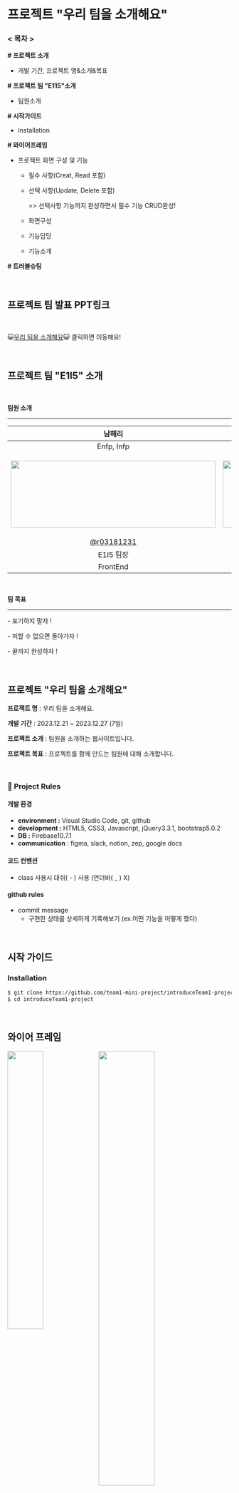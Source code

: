 # 프로젝트 "우리 팀을 소개해요"

### < 목차 >

**# 프로젝트 소개**

- 개발 기간, 프로젝트 명&소개&목표

**# 프로젝트 팀 "E115"소개**

- 팀원소개

**# 시작가이드**

- Installation

**# 와이어프레임**

- 프로젝트 화면 구성 및 기능

  - 필수 사항(Creat, Read 포함)

  - 선택 사항(Update, Delete 포함) 

    => 선택사항 기능까지 완성하면서 필수 기능 CRUD완성!
    
  - 화면구성
    
  - 기능담당
    
  - 기능소개

**# 트러블슈팅**

<br />

## 프로젝트 팀 발표 PPT링크

<br />

😺[우리 팀을 소개해요](https://www.miricanvas.com/v/12r9qiq)😺 클릭하면 이동해요!

<br />

## 프로젝트 팀 "E1I5" 소개

<br />

**팀원 소개**

---

|                            남해리                            |                            곽인해                            |                            서지원                            |                            강지수                            |                            김지민                            |
| :----------------------------------------------------------: | :----------------------------------------------------------: | :----------------------------------------------------------: | :----------------------------------------------------------: | :----------------------------------------------------------: |
|                          Enfp, Infp                          |                          isfp, infp                          |                             isfp                             |                             isfp                             |                             istj                             |
|<p><img src="https://lh7-us.googleusercontent.com/Ysape_5NRn4N32ZU7oOgrQmrfIAjTdQXKka5lOI6M6JxrEWg48DNhLQEXET56SbLP6f4CEJsn5RpDDoHgM9m6eDLyUolLBdP_xbLnp0gftdJg0hYUrKGwSXXVQxNO02AiSTl_4Wp0nHn9CSfQBblXhM" width="460px" height="150px"/></p> | <p><img src="https://lh7-us.googleusercontent.com/7thifMUc80aVI0Ll-icekBashXLOqIDUozwOWEgFVpjP9ORjxxuiiUMrROZ1e_Uc8_bCRW4mVlOkI6gf2cY6VavakloMjHnXvJdPdzi_58ebcPXiA4GLtIVyF9bYhIYf3YdrAIZ-OGjRB3klZsboUZU" width="570px" height="150px" /></p> | <p><img src="https://lh7-us.googleusercontent.com/OASGM4bsLW8e2bpX-hc9fdzZ4_AyT1Z62r2-RgbfjaBayh-TKAMQGcls9XKVzS7asGfouJWeahIs2pVcIxE-PzKoLpKkLT-lSWMGbaPdluf57u4kE_M0qfh7KsVb7EsBVxAaArWHfUbDLDeG3YoSCa0" width="520px" height="150px" /></p> | <p><img src="https://lh7-us.googleusercontent.com/I0NBhBaLHMPoihWc7-B_kzYaggxMtJVFP1vOqkp-riK6ivJIPyFN1ZFrqHShO0i9_iq0JIPDpQD0dMsxYj_A_7a84SWqjoXyyhhrnbX-BwG6gSdKsJaSti5vYDdFCVP9ziG9Qtp-KpRaX3ec8ujto_I" width="550px" height="150px"></p> | <p><img src="https://lh7-us.googleusercontent.com/bqf-nkOsPjTxJsSVrBsyCG8hIjs39XNQ816oRElrS6ruKLUtjW8XvleyS8atfYpMDkc_aw-OrLoWoYGMD1sZq2p3KIF9xb2QjQzWi9Iq3yJqi5cJ2DSFWeRGRbwPlC9MeskSJFIpOsD_1m4rNnEGJEI" width="400px" height="150px"/></p> |
|          [@r03181231](https://github.com/r03181231)          |            [@innes-k](https://github.com/innes-k)            |           [@seopport](https://github.com/seopport)           |             [@jigico](https://github.com/jigico)             |          [@gggimmmin](https://github.com/gggimmmin)          |
|                          E1I5 팀장                           |                          E1I5 팀원                           |                          E1I5 팀원                           |                          E1I5  팀원                          |                          E1I5  팀원                          |
|                           FrontEnd                           |                           FrontEnd                           |                           FrontEnd                           |                           FrontEnd                           |                           FrontEnd                           |

<br />

**팀 목표** 

---

\- 포기하지 말자 ! 

\- 피할 수 없으면 돌아가자 ! 

\- 끝까지 완성하자 !

<br />

## 프로젝트 "우리 팀을 소개해요" 



**프로젝트 명** : 우리 팀을 소개해요.

**개발 기간** : 2023.12.21 ~ 2023.12.27 (7일)

**프로젝트 소개** : 팀원을 소개하는 웹사이트입니다.

**프로젝트 목표** : 프로젝트를 함께 만드는 팀원에 대해 소개합니다.

<br />

### 🚦 Project Rules

#### **개발 환경**

- **environment :** Visual Studio Code, git, github
- **development :** HTML5, CSS3, Javascript, jQuery3.3.1, bootstrap5.0.2
- **DB :** Firebase10.7.1
- **communication** : figma, slack, notion, zep, google docs



#### 코드 컨벤션

- class 사용시 대쉬( - ) 사용 (언더바( _ ) X)



#### github rules

- commit message
  - 구현한 상태를 상세하게 기록해보기 (ex.어떤 기능을 어떻게 했다)


<br />


## 시작 가이드



### Installation

```bash
$ git clone https://github.com/team1-mini-project/introduceTeam1-project.git
$ cd introduceTeam1-project
```


<br />


## 와이어 프레임

<p><img src="https://file.notion.so/f/f/83c75a39-3aba-4ba4-a792-7aefe4b07895/401ddce0-81f3-49ef-bfaf-5e3fb9820910/%E1%84%89%E1%85%B3%E1%84%8F%E1%85%B3%E1%84%85%E1%85%B5%E1%86%AB%E1%84%89%E1%85%A3%E1%86%BA_2023-12-21_%E1%84%8B%E1%85%A9%E1%84%92%E1%85%AE_5.40.14.png?id=1e14e447-bd25-4d2a-b4bd-56657ccda7cd&table=block&spaceId=83c75a39-3aba-4ba4-a792-7aefe4b07895&expirationTimestamp=1703779200000&signature=nrxyoPJv_UKEW0E_cQ70g-An_P72CUabXkvJ65QO048&downloadName=%E1%84%89%E1%85%B3%E1%84%8F%E1%85%B3%E1%84%85%E1%85%B5%E1%86%AB%E1%84%89%E1%85%A3%E1%86%BA+2023-12-21+%E1%84%8B%E1%85%A9%E1%84%92%E1%85%AE+5.40.14.png" align="left" width="40%" height="40%" ><img src="https://lh7-us.googleusercontent.com/1hyKKCe1jKCpve8LheAefx0HnGw7yDiFxncYP9YBF3ZBHGgR5F36zpt8bDNgQrkhpgFXnlMcQHFbBT89Vp2H-PzCNu60HzupFHHa-h9oUDbGmVdMLPYfcm5NuCrCeWKhWNNoT46mgQSXorHHcbd3gDs" align="rigtht" width="50%" height="50%"></div><p>


<br />
<br />
<br />
<br />
<br />
<br />
<br />
<br />
<br />
<br />
<br />
<br />
<br />
<br />
<br />
<br />


## 프로젝트 화면 구성 및 기능

<br />

### 1. 기능 필수 사항      

- 메인 틀, 헤더 - 각 메뉴 클릭 시 매끄럽게 이동할 수 있는 메뉴바입니다.

- 팀 E1I5 소개 - 어떤 팀이고 어떤 목표를 가졌는 지 그리고 팀 행동지침은 무엇인지 소개합니다.

- 팀원 프로필 카드 - 팀원들의 이름과 소개를 보여줍니다. 

- 팀원 상세 설명 모달 - 팀원들의 장점, 협업 스타일, TMI를 보여줍니다.

- 방명록 조회&쓰기  - 방문자들의 응원과 관심을 적고 볼 수 있는 방명록입니다.

  <br />

### 2. 기능 선택 사항     

- 방명록 삭제 - 사용자가 남긴 글을 삭제합니다. (구현)
  
- 방명록 수정 - 사용자가 남긴 글을 수정하게 하게 해줍니다. (구현)
  
- 프로필 카드 이미지 업로드 (미구현)

(선택사항이었지만 삭제, 수정 기능까지 완성해서 CRUD필수 기능을 완성)


<br />

### 3. 화면 구성

<br />


#### 필수 사항(Creat, Read 포함)

| 메인 틀                                                      | 헤더                                                         |
| ------------------------------------------------------------ | ------------------------------------------------------------ |
| <p><img src ="https://lh7-us.googleusercontent.com/RxToYjFfzGpPGgkSCEeHIBjEsE1nEJvfkEbPrMZ4RVIzWJoNuCcjA6DTFDwlf6TOd-UxtxuUHLDUpeHyIkJp2xriUtl_AuDrL9GgZXyYsuXU2TcYLB3mqUJQoxVxsF5E3pIXrKhjeZR94p6qVDBP1vY" alt="" style="zoom: 33%;" ></p> | <p><img src="https://lh7-us.googleusercontent.com/uiKEN_SBjyJ2MLPEqJH_TginsQdYmYFyAsPuG_Em7WZsRfIy6E0dhbANFWyV16AaAjl34Fb_4EFuErWJ1a0ZJa59211ZuhK65FCIrV2gRC_9LForABA4DU3C9p4IvrSbz4BsDScYsrCf3ejlHh7rFFY" style="zoom:50%;" ></p> |
| 팀 소개 카드                                                 | 팀원 프로필 카드                                             |
| </p><img src="https://lh7-us.googleusercontent.com/2ZKa_r-5WmzqCcG8aPDkb4nueiguxLhY_R3W1br930FRcxHeaU1D_pSQTb4JTv1aancgM_XkdiHzeW2bNK1rQJg1zOsq_VOzcD3pFcVpFx6LW48cMt-sbNVCSNBsCiUierfKaly0xeKdSUG12gIPQds" alt="" style="zoom: 50%;" ><p> | <p><img src="https://lh7-us.googleusercontent.com/noWoXb7zq8u-YfU_xRNStze3mqx5YTnqof-r1wa9ur3234zp3OJ4OLyC64Hrc4xu-znO2IAhcKyZBFZ6CzxtASO5Fr8QfVck_PCnFBhtsYw7lEm3LgVszERJJhqFGIl_HbgPYYNmiuVALf_7jU9IOWo" alt="" style="zoom:50%;" ></p><br /><br />커서를 올렸을 때(hover)<br /><p><img src="https://lh7-us.googleusercontent.com/2ikMCFC9lU9fSMa9wk4wCuvDVJl84Ks1zYqlLe-hBhHcMQ1c0Sci_Ol83cAjbXp2dv0GYyzzu6HP_N6f5GZSrCDUN_vb22WHYSMk_xTay908opyrFqTSU4cB5ARGik8zzUKk6BPtvAEhgf3Ir7RN5lo"></p><br />안 쓰는 블로그의 버튼 클릭 시(사용하는 블로그 링크는 페이지 이동으로 이어짐) <br /><p><img src="https://lh7-us.googleusercontent.com/Ubki6VKokx-bELZoziKkwb6qMObtoN8C5jNdmTJMO3UQsj_jlag1W993v4b-79ws_IGmmnJvl2-NcaChNwIv0Y1vRY-X3klNqGePYVVoFrLfzSJIwNQJZlU3p2WNxnqf4-vhzH6kQzs0cDfW-1qr_7E"></p> |
| 모달 - 팀원 상세설명                                         | 방명록 조회 & 쓰기                                           |
| <p><img src="https://lh7-us.googleusercontent.com/gK9d2Sl_ldscewfEMuJb7g4uMOIaQjoTmQ_Vc0mhPuEFLigIdr6QttdLMnVFH0XJWfi5NBogsLSGVvMsturdJc6ZJ6ATwe3rqKUYLqm20iSbZ8TzT2d8sBSOzv2sy7qJS71mgEtG7VJw0N9XuA5nrrc" alt="" style="zoom: 33%;" ></p><br /><p><img src="https://lh7-us.googleusercontent.com/78e0sjsu79k_TOBD-hogDfGryyY0n8Mh8sL_1ThxEw9Cqu4J06qwVPTGGmvjfr2OP0PtDl5OwuAOfTpu_bSfxg1oXvhgnLjpQ0vtYMl5JqNrQftDz5v93i6W0rQ1vJ6hRhbTWVZJ-aXD5HC-QN_nYIY" alt="" style="zoom: 50%;" ></p> | 방명록 입력칸<br /><br /><p><img src="https://lh7-us.googleusercontent.com/VjWW2oW54UF2m9SGxseAi92dXHI4RgcL-CJpUlO4q0ffQ_XY2JtcU9SYDj2P3NFI25Mtkd2ugt43MzDzWIMkFKn6EPOkJ0luLWLC0pK9EcZJ4gIouvM83qC75tsY2wMPd9LqNkyl0gdH-UogRIklYJw"></p><br /><br />닉네임 미입력 시<br /><br /><p><img src="https://lh7-us.googleusercontent.com/3fV6p5Zibhifpu_8V0SQ2ZPbult2O-BzGdRqQP-OcV58BYTjXowQqS7F3rxI1RQMr1tNeEyKgO3XWPcFIPiPvooYmvBals-1Ik0pJpHrMchREZIwgfXkL1vIgmbwL16OvcjYzXIJOmde18gQ3OKQPGk" alt=""></p><br /><br />닉네임을 입력했으나 비밀번호를 입력하지 않았을 때<br /><br /><p><img src="https://lh7-us.googleusercontent.com/W_9J0Y9STyB77SDjVQzK4fLULR_floDDfPSzWXbWc9Ve4Zc6VhC5x9nEGdYBb3IyR19l3KkuAatw2xCrFIyVzWSD0oZ1ATC-TqgtLZiddz3LIsCMOiLR5V2bSudPOSrJLJrvxGWjv-ugU4TXhVrH76c"></p><br /><br />남기기 버튼 누르면 alert 표시, 방명록 저장됨<br /><br /><p><img src="https://lh7-us.googleusercontent.com/msGWIFJD1K2XoME6U8ny9IyTKaE_vOWC2GXHgj_6_30Ox2b8Of71jhj5YtYDL05MCaB0P44ZYalyCaj2C2iv_DB-Wm19t573WA6IqqxG1hzttsg0eDEtW5LrHy6xCEj_u1NtRwKWmwbOUrcus8RlCMM"></p> |
| 방명록 조회                                                  |                                                              |
| 작성한 내용이 입력칸 아래 추가된 모습을 볼 수 있고 <br />방명록 작성 시간을 보여준다.<br /><br /><p><img src="https://lh7-us.googleusercontent.com/sXLbpIO7jqANKNtg9qUD_V7UtrZDhI9G7ZvGcBpoY_YkwVaPfObI-C8J6QljNFoWc9vSlJzRkaDb7QW_Vd7GEEerJQn0kDwIzHMTc38gyWb5LRhrd1tsNsmpaT0-0pFZA8rpmhj6ZJYHgOJ5qLPgOVw"></p> |                                                              |



<br />



####  선택 사항(Update, Delete 포함)

| 방명록 삭제                                                  | 방명록 수정                                                  |
| ------------------------------------------------------------ | ------------------------------------------------------------ |
| <p><img src="https://lh7-us.googleusercontent.com/XkEcQJARiuTTgaR4KXfDWkOt5Ff27dkAQireZGarAgALOUGepr7iZkr-myfZJDn6sAr-_IVkBomMgNHhrISSbGxeq0aPx0QENpDCgudQuCsQcHCqFaXB5WJriZeCQeGEM_KpYDIw2CihTn3vVoUXbW8"></p><br /><br /><p><img src="https://lh7-us.googleusercontent.com/Dbgwi4mHoXtUQKWOSB799puyF4izjEaNMWacZTL2gIH-TWrzPEf2Te_y9i3oOBdZxsdRlEVo377zy4l4nDV88jFS7uFqPFHr9gNszuLrpFCcfWr9gvQr_y0Jt33NZWVCbZhHZKtT04UYI0tBdWKRvFE"></p><br /><br /><p><img src="https://lh7-us.googleusercontent.com/pNe5Pxq0AuTYdSAj8d4ceTjgv97bAUDt8Tcxbg6ZcNOcS-EQ3g1rH-UWRXvDz5nUtHmFex4MpNmPjtZmpbjmCYPOQGr8TVdpW5b3mFbxmGs7TaFh8Zjznx_vamsg3cIVHkMumkbQjzH_WxeBzyaPO5E"></p> | <p><img src="https://lh7-us.googleusercontent.com/PQhEeJD9J_557hq7xW6kcBSlczZ_BaBpMFbuSTV1UWwusB0qxGQIcUV_fU81TAR36gDI8Dt4YLpYuHvTNiXAxp39KKQtAkJJEwYf6VU7IJEK8XPFdVyZiO_pkVFMkD3T93t4ZdzOPpYm_8cV-WODwxE"></p><br /><br /><p><img src="https://lh7-us.googleusercontent.com/U3YOdS2BGxtK6gpjB8Jk58shZxsdF-Yr8eESNjJqYE-rSTExUNNnMya5jiymVDnLMyeLjgKO-vfIgZYkdtmJjloNsifKot4NPIlUxyXLbbfvCPQRUw6Qz4H5hvK68HpsB-ZU865Ta3VeqpR6aat5Ob8"></p><br /><br /><p><img src="https://lh7-us.googleusercontent.com/g6mBsM4ld5NR9K2lMYOyvl1HUQ2KGhUAY_f1J1_UmGWZ6rqHBPT28Fjt7urstZvixVsWsMr_8p-MxXvYyBUzmIxX6aTtCcNB0RUBA5438rEX_fnRkwQ4_M2nah96Idft5P0ef3uYRpxXBfEroBDhsuA"></p><br /><br /><p><img src="https://lh7-us.googleusercontent.com/jSZPG7m3d5FZirQ5nPAX_0P9UnY5RbFmg0BVhl3locxPHzIN-qh4ANKW75B0qe9kp6o_N1N4brhGVhgq3ZtptCqXKDolQLGWVGIUzsGo4cYvTM_Ck61L5GX2UdBhYSurmv_Z14ueplHgqTY1uDLyia8"></p><br /><br /><p><img src="https://lh7-us.googleusercontent.com/gY0WvLFBpbW9yrWu9NgCenvMRo51jpf56re4Fli97bi9GB8TIQjiMvnjDR0I1UdFgOu98PQ_SSgLkkN23UO7glfM97nKmbt8nhv61M-xfszuQXwPh9EwLmBi-K3wqEBv3RH2VsLC9rc5IQPt_VPUBtE"></p><br /><br /> |



<br />

### 기능 담당

| 기능                               | 담당자 |
| ---------------------------------- | ------ |
| 메인 큰 틀, 헤더 메뉴, 방명록 수정 | 강지수 |
| 팀 소개란, 방명록 삭제             | 김지민 |
| 팀원 프로필 카드, 헤더 상단 고정   | 곽인해 |
| 모달창                             | 남해리 |
| 방명록 쓰기, 조회                  | 서지원 |





<br />

### 기능 소개

- **헤더** 

  - 상단 고정, 아래 요소와 겹치지 않음

  - 메뉴 누르면 해당 영역으로 부드럽게 스크롤 이동

    

- **프로필카드**

  - 커서 올리면 색, 그림자 변하는 기능(hover)

  - 본인이 사용하는 블로그가 아닌 블로그의 버튼을 클릭하면 alert 팝업창 실행

  - 본인이 사용하는 블로그 버튼을 클릭하면 새창에서 해당 url 연결

    

- **모달창**

  - 더보기 클릭 -> 팀원의 상세 설명을 보여주는 모달창 실행
  - 반응형 ㅡ min-width, max-width로 웹 크기에 따라 모달 크기가 늘어났다 줄어듦
  - 스크롤기능 ㅡ  overflow로 스크롤 속성을 줘서 일부 내용 외에 다른 내용도 볼 수 있게 함
  - 창 닫는 방법 두가지 ㅡ 닫기 버튼과 모달 배경에 클릭 시 style.display = "none"으로 변경하도록 해서 화면을 닫을 수 있도록 함

  

- **방명록**

  - 방명록 쓰기

    - 일반 작성 : 닉네임과 비밀번호를 입력하고 방명록을 작성한 뒤 남기기를 누르면 아래에 추가됨.
    - 유효성 검사 : 닉네임과 비밀번호 입력 유효성을 체크해서 입력하지 않은 값을 확인하도록 alert창을 띄움 → 닉네임과 비밀번호 두 값 모두 입력해야 저장 가능

  - 방명록 조회

    - 일반 조회 : 파이어스토어에 저장된 방명록을 불러와서 추가하여 자기가 작성한 방명록을 볼 수 있음
    - 입력 시간 등록, 최신순 정렬 : 입력 당시 날짜와 시간을 저장해서 남긴 방명록에 작성 시간을 표시하고 최신순으로 정렬함

  - 방명록 수정

    - 수정 버튼 : 수정 버튼을 눌렀을 때, 입력칸이 활성화되면서 수정 완료 버튼 및 취소 버튼이 활성화됩니다.

    - 수정 완료 버튼

      - 수정 전과 후의 내용이 변동되지 않고 같을 경우 : "변경 사항이 없습니다. 수정 후 완료를 눌러주세요."라는 alert 이 뜨면서 입력칸으로 커서가 이동합니다.

      - 비밀번호를 입력하지 않은 경우 : "비밀번호를 입력해 주세요" 라는 alert 이 뜨면서 비밀번호 입력칸으로 커서가 이동합니다.
      - 입력한 비밀번호가 틀렸을 경우 : "비밀번호가 다릅니다. 비밀번호 확인 후 다시 입력해주세요." 라는 alert 이 뜨면서 비밀번호 입력칸으로 커서가 이동합니다.

    - 수정 취소 버튼 : 작성했던 내용에서 수정 전 내용으로 변경됩니다. 또한, 비밀번호를 입력했을 경우 비밀번호 입력칸도 빈칸으로 변경됩니다.

  - 방명록 삭제

    - 비밀번호 공백 확인 alert : 삭제 버튼을 눌렀을 때, 비밀번호 입력 유무를 체크해 비밀번호가 비어 있다면 “비밀번호를 입력해주세요” alert 창이 뜬다.

    - 비밀번호 유효성 검사 alert : 비밀번호를 입력하고 삭제 버튼을 눌렀을 때, 비밀번호 검증을 통해 만약 일치한다면 댓글 삭제 후 페이지 새로 고침을, 일치하지 않는다면 “비밀번호가 다릅니다.” alert 창이 뜬다.

      

- 프로젝트에 쓰인 내용 :

  - 우리 팀만의 특징과 추구하는 궁극적인 목표

  - 우리 팀의 약속

  - [팀]과 [자신]에 대한 설명

- - 팀원들의 블로그 주소
    - 곽인해 :[ https://velog.io/@innes_kwak](https://velog.io/@innes_kwak)
    - 서지원 :[ https://velog.io/@jiwon4692](https://velog.io/@jiwon4692)
    - 김지민 :[ https://velog.io/@dev_109](https://velog.io/@dev_109)
    - 남해리 :[ https://record4me.tistory.com/](https://record4me.tistory.com/)
    - 강지수 :[ https://jigico.tistory.com/](https://jigico.tistory.com/)
  - 객관적으로 살펴본 자신의 장점
  - 자신의 스타일 협업 스타일 소개
  - TMI
    - 좋아하는 동물, 취미, 음악 등등



<br />



## 트러블 슈팅

<br />

- **강지수님** 

문제1 - [setAttribute로 ui 상에서 업데이트 되지 않는 textarea readonly]
*setAttribute() : 속성이 이미 있을 경우 값이 업데이트 된다. 없다면 새 속성이 추가된다.

|       문제        | setAttribute('readonly', false) 로 textarea readonly 속성을 false로 변경하여 작성할 수 있게 활성화하려 했으나 변화가 없었다.<br/>개발자 도구로 확인해보니 속성은 false로 변경되어 있었고 ui 상에서는 그대로 비활성화 상태였다. |
| :---------------: | :----------------------------------------------------------- |
|       시도        | setAttribute('readonly', false);                             |
|     해결방안      | 1.  removeAttribute('readonly') 로 해결.<br />2.  parent.querySelector('.comments-area').readOnly = false; readonly 속성으로 제어하여 해결. |
| 선택한 <br />방법 | 해결 방안은 2가지가 있다.                                    |                                    |


<br />


문제2  



|    문제     | 수정버튼을 눌렀을 때, 바로 input창이 뜨게 해서 수정하는 방법과 방명록 등록(쓰기) input에서 input창에 수정할 내용을 DB에서 받아와 수정하고 확인 버튼을 눌러서 다시 저장하는 것 중에 어느 위치에서 구현을 해야 수정기능을 사용했을 때 더 편리한 가입니다. |
| :---------: | :----------------------------------------------------------- |
|    시도     | textarea의 readonly로 방명록 조회의 조회창을 구성하여 수정버튼을 눌렀을 때 활성화 해보는 것을 알아봄. |
|  해결 방안  | \-> 기준 : 개발자와 소비자 입장 고려                         |
|             | 1. 개발자 입장인 경우, 개발자가 개발하기 편한 방법의 위치인 방명록 쓰기input에서 수정 기능 넣는 게 편함           <br /> 2. 사용자 입장인 경우, 방명록 조회에서 바로 본인 글 위치에서 수정 버튼을 눌렀을 때 해당 글에서 input이 활성화되어 글을 수정하는 게 편함           <br /> 3. 방명록 조회 input을 textarea로 만들어 textarea의 속성 중 하나인 readonly의 불리언 속성을 사용해서 쓰면 개발하기에도 좋고 사용자 입장도 고려할 수 있어서 좋음.              <br />*textarea                <br />- textarea는 불리언 속성은 해당 속성을 명시하지 않으면 속성값이 자동으로  false 값을 가지게 되며, 명시하면 자동으로 true 값을 가지게 됩니다.              <br />*참고 사이트 : https://www.tcpschool.com/html-tag-attrs/textarea-readonly |
| 선택한 방법 | 3번째 방안                                                   |
| 선택한 이유 | 3번 방안이 개발하기에 괜찮고 사용자 입장도 고려할 수 있어서 선택 |


<br />
<br />


- **곽인해님**

문제1



| 문제 | 다른 팀원분께서 본인 branch에는 push를 하셨는데 막상 내 컴퓨터에서 해당 branch로 checkout 하여 열면 코드 최신화가 안됨 |
| ---- | ------------------------------------------------------------ |
| 시도 | \- git remote update : 오류없이 실행은 됐지만 최신화는 안됨<br/>\- git pull : 오류<br/>\- git pull 브랜치이름 : conflict 발생 |
| 해결 | \- 보고 싶은 코드의 branch로 checkout (git checkout 브랜치이름)<br/>-> 그 branch 안에서 pull 해오기 (git pull origin 브랜치이름) |

<br />

문제2 - <a태그 내 alert 실행시 자동 새로고침 이슈>



|    문제     | -a태그에 onclick으로 alert창을 띄웠는데, alert창을 닫으면 다시 원래 페이지가 새로고침돼서 페이지 맨 상단으로 돌아감<br/>(새로고침을 없애고 싶음)<br /><br /><p><img src="https://lh7-us.googleusercontent.com/kUsHKUmFPjPjuvhancJlrMNRGoqPoUHiUz_BhEuPD9PWDZWAORDMuVLWAbZnmbeR3jEGY1VjsmWoPR4Lc-PlfcHOqf4gvU4du49yNh6fIEVsw7okCDxWupQx_IJUeyOIv-1xRSip_vk50jQqP62GwH4"></p> |
| :---------: | ------------------------------------------------------------ |
|    원인     | a 태그 속 href 속성이 비어 있으면 자기페이지로 계속 이동시키기 때문에 onclick 함수를 탄 후 계속 새로 고침이 됨 |
|  해결방안   | <p><img src="https://lh7-us.googleusercontent.com/Pds7UMi9fHG5xpIcemaw6jvoNTqxeCXc9obnYomFBHPY7WblmxrJY-_O8Lgf_lxD9R7CqhOSrjpoDqhf8QiBa96Uo1LtnE0bLf1zx2mU2f9K1--2Xvg-sbvKhANJfojxZcL1M5OLwln4jS9VSpI_Fmw"></p><br />\- href 속성에 이렇게 명시를 해주면 새로고침되지 않고 클릭 이벤트만 발생됨 |
| 선택한 방법 | <p><img src="https://lh7-us.googleusercontent.com/H1bWnnhcDC6xT6J89x2zorII8bMJuZmR2Jy3y9Dn9PLyMtoRJOhrjEhLLSHP7PFtTUMsAW2seGHUiLAT2ihwncEF8vJ231niFagTPnxYtQupCAlCegZj2mHORkfza1ETQOI6daDCldcnzqbefSCeb8c"></p> |
| 선택한 이유 | 모두 같은 기능을 하는데 해당 방법이 가장 코드 길이가 가장 짧아 효율적이라서 작성 |




<br />
<br />

- **서지원님**



|   문제   | 사용자에게 값을 받아서 넣었을 때 파이어베이스에 순서대로 저장되지 않고 무작위로 저장됨. 그렇기 때문에 파이어베이스를 조회하여 페이지에 데이터를 추가하였을 때도 순서대로 기록되지 않음. |
| :------: | ------------------------------------------------------------ |
|   시도   | new Date()로 작성시간을 같이 저장하고 그것을 기준으로 정렬해보기 |
| 해결방안 | 데이터를 넘길 때 작성 시간도 같이 저장하여 시간을 기준으로 orderBy 메소드를 사용함.<br/>그러나 데이터가 오래된 순으로 정렬되어서 desc를 추가로 작성하여 댓글을 최신순으로 볼 수 있게 함 |
|          | <p><img src="https://lh7-us.googleusercontent.com/y1bCq2sMjUBaPs_kCpUi7UWm_sBp3pGFkp7nQP6GjwRLixxaHhGkb2KsX1WrBgmsja_Km7aNhWhd9JyabJsgh6yRP66yVnNnEHeXW8AHz0qLwHGAZbTB37qRXFRairX50GQEKgEyyJ0I6FcXxIw-ppo"></p> |




<br />
<br />


- **김지민님**

문제 - <방명록 삭제 버튼 클릭시 삭제되지 않는 오류>

| 문제 | 알맞게 비밀번호를 입력하고, 방명록 삭제 버튼을 클릭했을 때 삭제가 안됨. <br />콘솔 창에 'deleteDoc is not defined' error 발생. |
| :--: | ------------------------------------------------------------ |
| 시도 | 정의되지 않은 deleteDoc의 생성을 위해 Firebase 에서 새로운 컬렉션 항목 생성 : 여전히 'not defined' error 발생. |
| 해결 | 코드 내에서 Firebase SDK 라이브러리 가져오기 항목 중 import { } 안에 deleteDoc이 존재하지 않는 것을 발견. <br /> import { deleteDoc } 생성을 통해 삭제가 정상적으로 이루어지게 해결. |
|      | <p><img src="https://lh7-us.googleusercontent.com/Sa0aXUtHPYPUGBMn1Y9ySXhjWzu-rDmf8aQ7R81y0z-6Ai0DT53GwCHsqf9l7u0ExmjjwMVdNEvfnsM-YYyZxrJuKCUy0BfskKKa6faTZdhXUawIrqqm6LFX33dAkWLZgTBsm97kCBmsUsKwAkW_X_4"></p> |




<br />
<br />
<br />



